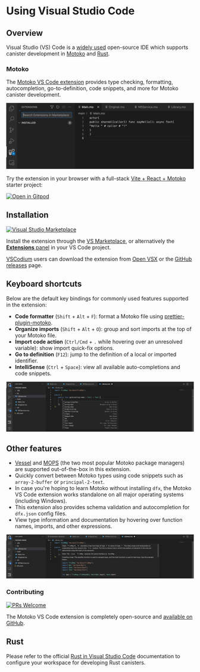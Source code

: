 # Using Visual Studio Code

## Overview

Visual Studio (VS) Code is a [widely used](https://survey.stackoverflow.co/2022/#section-worked-with-vs-want-to-work-with-integrated-development-environment) open-source IDE which supports canister development in [Motoko](https://internetcomputer.org/docs/current/motoko/intro/) and [Rust](https://www.rust-lang.org/).

### Motoko

The [Motoko VS Code extension](https://github.com/dfinity/vscode-motoko) provides type checking, formatting, autocompletion, go-to-definition, code snippets, and more for Motoko canister development.

[![Showcase](https://github.com/dfinity/vscode-motoko/raw/master/guide/assets/intro.webp)](https://marketplace.visualstudio.com/items?itemName=dfinity-foundation.vscode-motoko)

Try the extension in your browser with a full-stack [Vite + React + Motoko](https://github.com/rvanasa/vite-react-motoko#readme) starter project:

[![Open in Gitpod](https://gitpod.io/button/open-in-gitpod.svg)](https://gitpod.io/#https://github.com/rvanasa/vite-react-motoko)

## Installation

[![Visual Studio Marketplace](https://img.shields.io/visual-studio-marketplace/v/dfinity-foundation.vscode-motoko?color=brightgreen&logo=visual-studio-code)](https://marketplace.visualstudio.com/items?itemName=dfinity-foundation.vscode-motoko)

Install the extension through the [VS Marketplace](https://marketplace.visualstudio.com/items?itemName=dfinity-foundation.vscode-motoko), or alternatively the [**Extensions** panel](https://code.visualstudio.com/docs/editor/extension-marketplace) in your VS Code project. 

[VSCodium](https://vscodium.com/) users can download the extension from [Open VSX](https://open-vsx.org/extension/dfinity-foundation/vscode-motoko) or the [GitHub releases](https://github.com/dfinity/vscode-motoko/releases) page.

## Keyboard shortcuts

Below are the default key bindings for commonly used features supported in the extension:

- **Code formatter** (`Shift` + `Alt` + `F`): format a Motoko file using [prettier-plugin-motoko](https://github.com/dfinity/prettier-plugin-motoko).
- **Organize imports** (`Shift` + `Alt` + `O`): group and sort imports at the top of your Motoko file.
- **Import code action** (`Ctrl/Cmd` + `.` while hovering over an unresolved variable): show import quick-fix options. 
- **Go to definition** (`F12`): jump to the definition of a local or imported identifier.
- **IntelliSense** (`Ctrl` + `Space`): view all available auto-completions and code snippets. 

[![Snippets](https://github.com/dfinity/vscode-motoko/raw/master/guide/assets/snippets.png)](https://marketplace.visualstudio.com/items?itemName=dfinity-foundation.vscode-motoko)

## Other features

- [Vessel](https://github.com/dfinity/vessel) and [MOPS](https://mops.one/) (the two most popular Motoko package managers) are supported out-of-the-box in this extension. 
- Quickly convert between Motoko types using code snippets such as `array-2-buffer` or `principal-2-text`.
- In case you're hoping to learn Motoko without installing `dfx`, the Motoko VS Code extension works standalone on all major operating systems (including Windows). 
- This extension also provides schema validation and autocompletion for `dfx.json` config files.
- View type information and documentation by hovering over function names, imports, and other expressions.

[![Tooltips](https://github.com/dfinity/vscode-motoko/raw/master/guide/assets/tooltips.png)](https://marketplace.visualstudio.com/items?itemName=dfinity-foundation.vscode-motoko)

### Contributing

[![PRs Welcome](https://img.shields.io/badge/PRs-welcome-brightgreen.svg?logo=github)](https://github.com/dfinity/prettier-plugin-motoko)

The Motoko VS Code extension is completely open-source and [available on GitHub](https://github.com/dfinity/vscode-motoko). 

## Rust

Please refer to the official [Rust in Visual Studio Code](https://code.visualstudio.com/docs/languages/rust) documentation to configure your workspace for developing Rust canisters.
